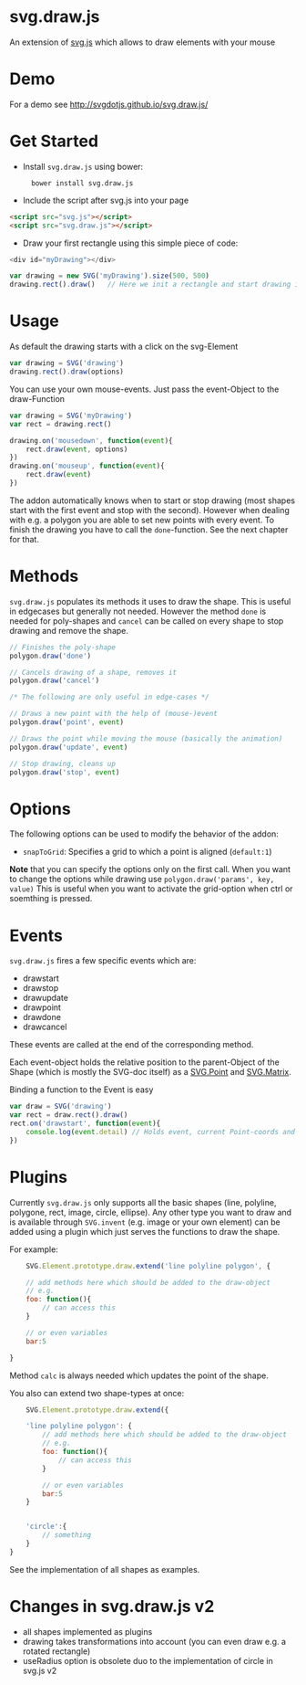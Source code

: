 svg.draw.js
===========

An extension of [svg.js](https://github.com/svgdotjs/svg.js) which allows to draw elements with your mouse

# Demo

For a demo see http://svgdotjs.github.io/svg.draw.js/

# Get Started

- Install `svg.draw.js` using bower:

		bower install svg.draw.js

- Include the script after svg.js into your page

```html
<script src="svg.js"></script>
<script src="svg.draw.js"></script>
```

- Draw your first rectangle using this simple piece of code:

```js
<div id="myDrawing"></div>

var drawing = new SVG('myDrawing').size(500, 500)
drawing.rect().draw()	// Here we init a rectangle and start drawing it
```

# Usage

As default the drawing starts with a click on the svg-Element

```js
var drawing = SVG('drawing')
drawing.rect().draw(options)
```

You can use your own mouse-events. Just pass the event-Object to the draw-Function

```js
var drawing = SVG('myDrawing')
var rect = drawing.rect()

drawing.on('mousedown', function(event){
	rect.draw(event, options)
})
drawing.on('mouseup', function(event){
	rect.draw(event)
})
```

The addon automatically knows when to start or stop drawing (most shapes start with the first event and stop with the second).
However when dealing with e.g. a polygon you are able to set new points with every event. To finish the drawing you have to call the `done`-function.
See the next chapter for that.

# Methods

`svg.draw.js` populates its methods it uses to draw the shape. This is useful in edgecases but generally not needed. However the method `done` is needed for poly-shapes and `cancel` can be called on every shape to stop drawing and remove the shape.

```js
// Finishes the poly-shape
polygon.draw('done')

// Cancels drawing of a shape, removes it
polygon.draw('cancel')

/* The following are only useful in edge-cases */

// Draws a new point with the help of (mouse-)event
polygon.draw('point', event)

// Draws the point while moving the mouse (basically the animation)
polygon.draw('update', event)

// Stop drawing, cleans up
polygon.draw('stop', event)
```

# Options

The following options can be used to modify the behavior of the addon:

- `snapToGrid`: Specifies a grid to which a point is aligned (`default:1`)

**Note** that you can specify the options only on the first call. When you want to change the options while drawing use `polygon.draw('params', key, value)` This is useful when you want to activate the grid-option when ctrl or soemthing is pressed.

# Events

`svg.draw.js` fires a few specific events which are:

- drawstart
- drawstop
- drawupdate
- drawpoint
- drawdone
- drawcancel

These events are called at the end of the corresponding method.

Each event-object holds the relative position to the parent-Object of the Shape (which is mostly the SVG-doc itself) as a [SVG.Point](https://svgjs.com/docs/2.7/classes/#svg-point) and [SVG.Matrix](https://svgjs.com/docs/2.7/classes/#svg-matrix).

Binding a function to the Event is easy

```js
var draw = SVG('drawing')
var rect = draw.rect().draw()
rect.on('drawstart', function(event){
	console.log(event.detail) // Holds event, current Point-coords and matrix
})
```

# Plugins

Currently `svg.draw.js` only supports all the basic shapes (line, polyline, polygone, rect, image, circle, ellipse).
Any other type you want to draw and is available through `SVG.invent` (e.g. image or your own element) can be added using a plugin which just serves the functions to draw the shape.

For example:

```js
	SVG.Element.prototype.draw.extend('line polyline polygon', {

	// add methods here which should be added to the draw-object
	// e.g.
	foo: function(){
		// can access this
	}

	// or even variables
	bar:5

}
```

Method `calc` is always needed which updates the point of the shape.

You also can extend two shape-types at once:

```js
	SVG.Element.prototype.draw.extend({

	'line polyline polygon': {
		// add methods here which should be added to the draw-object
		// e.g.
		foo: function(){
			// can access this
		}

		// or even variables
		bar:5
	}


	'circle':{
		// something
	}
}
```

See the implementation of all shapes as examples.


# Changes in svg.draw.js v2

- all shapes implemented as plugins
- drawing takes transformations into account (you can even draw e.g. a rotated rectangle)
- useRadius option is obsolete duo to the implementation of circle in svg.js v2
